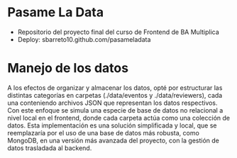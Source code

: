 # Pasame La Data
- Repositorio del proyecto final del curso de Frontend de BA Multiplica
- Deploy: sbarreto10.github.com/pasameladata

# Manejo de los datos
A los efectos de organizar y almacenar los datos, opté por estructurar las distintas categorías en carpetas (./data/eventos y ./data/reviewers), cada una conteniendo archivos JSON que representan los datos respectivos. Con este enfoque se simula una especie de base de datos no relacional a nivel local en el frontend, donde cada carpeta actúa como una colección de datos. Esta implementación es una solución simplificada y local, que se reemplazaría por el uso de una base de datos más robusta, como MongoDB, en una versión más avanzada del proyecto, con la gestión de datos trasladada al backend.